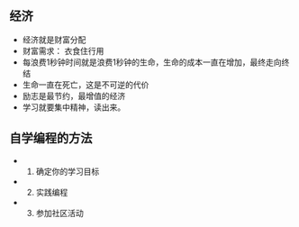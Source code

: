 
## 经济

- 经济就是财富分配
- 财富需求： 衣食住行用
- 每浪费1秒钟时间就是浪费1秒钟的生命，生命的成本一直在增加，最终走向终结
- 生命一直在死亡，这是不可逆的代价
- 励志是最节约，最增值的经济
- 学习就要集中精神，读出来。

## 自学编程的方法

- 1. 确定你的学习目标
- 2. 实践编程
- 3. 参加社区活动
